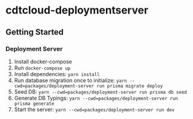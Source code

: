 # cdtcloud-deploymentserver

## Getting Started

### Deployment Server

1. Install docker-compose
2. Run `docker-compose up`
3. Install dependencies: `yarn install`
4. Run database migration once to initialize: `yarn --cwd=packages/deployment-server run prisma migrate deploy`
5. Seed DB: `yarn --cwd=packages/deployment-server run prisma db seed`
6. Generate DB Typings: `yarn --cwd=packages/deployment-server run prisma generate`
7. Start the server: `yarn --cwd=packages/deployment-server run dev`
